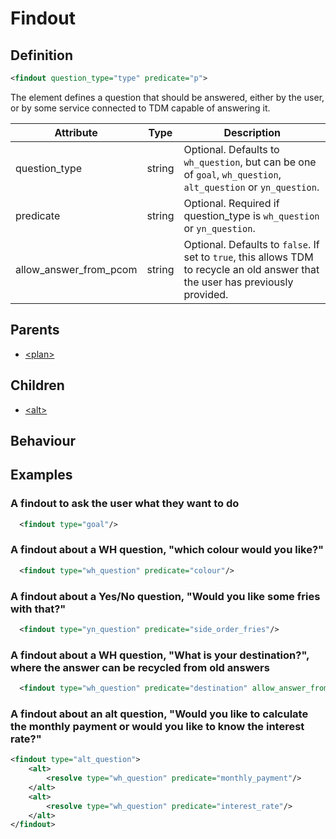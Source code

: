 # Findout
## Definition
```xml
<findout question_type="type" predicate="p">
```

The element defines a question that should be answered, either by the
user, or by some service connected to TDM capable of answering it.


Attribute | Type | Description |
--- | --- | --- |
question\_type | string | Optional. Defaults to `wh_question`, but can be one of `goal`, `wh_question`, `alt_question` or `yn_question`. |
predicate | string | Optional. Required if question\_type is `wh_question` or `yn_question`.|
allow\_answer\_from\_pcom | string | Optional. Defaults to `false`. If set to `true`, this allows TDM to recycle an old answer that the user has previously provided. |

## Parents
- [<plan\>](/dialog-domain-description-definition/domain/children/plan)

## Children
- [<alt\>](/dialog-domain-description-definition/domain/children/alt)


## Behaviour


## Examples
### A findout to ask the user what they want to do

```xml
  <findout type="goal"/>
```

### A findout about a WH question, "which colour would you like?"

```xml
  <findout type="wh_question" predicate="colour"/>
```

### A findout about a Yes/No question, "Would you like some fries with that?"

```xml
  <findout type="yn_question" predicate="side_order_fries"/>
```

### A findout about a WH question, "What is your destination?", where the answer can be recycled from old answers

```xml
  <findout type="wh_question" predicate="destination" allow_answer_from_pcom="true"/>
```

### A findout about an alt question, "Would you like to calculate the monthly payment or would you like to know the interest rate?"

```xml
<findout type="alt_question">
    <alt>
        <resolve type="wh_question" predicate="monthly_payment"/>
    </alt>
    <alt>
        <resolve type="wh_question" predicate="interest_rate"/>
    </alt>
</findout>
```

